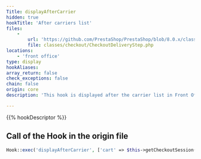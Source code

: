 ```yaml
---
Title: displayAfterCarrier
hidden: true
hookTitle: 'After carriers list'
files:
    -
        url: 'https://github.com/PrestaShop/PrestaShop/blob/8.0.x/classes/checkout/CheckoutDeliveryStep.php'
        file: classes/checkout/CheckoutDeliveryStep.php
locations:
    - 'front office'
type: display
hookAliases: 
array_return: false
check_exceptions: false
chain: false
origin: core
description: 'This hook is displayed after the carrier list in Front Office'

---
```


{{% hookDescriptor %}}

## Call of the Hook in the origin file

```php
Hook::exec('displayAfterCarrier', ['cart' => $this->getCheckoutSession()->getCart()])
```
